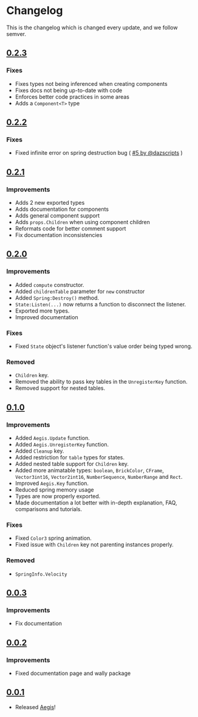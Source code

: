 # Changelog

This is the changelog which is changed every update, and we follow semver.

## [0.2.3](https://github.com/lumin-dev/Aegis/releases/tag/v0.2.3)

### Fixes

- Fixes types not being inferenced when creating components
- Fixes docs not being up-to-date with code
- Enforces better code practices in some areas
- Adds a `Component<T>` type

## [0.2.2](https://github.com/lumin-dev/Aegis/releases/tag/v0.2.2)

### Fixes

- Fixed infinite error on spring destruction bug ( [#5 by @dazscripts](https://github.com/lumin-dev/Aegis/pull/5) )

## [0.2.1](https://github.com/lumin-dev/Aegis/releases/tag/v0.2.1)

### Improvements

- Adds 2 new exported types
- Adds documentation for components
- Adds general component support
- Adds `props.Children` when using component children
- Reformats code for better comment support
- Fix documentation inconsistencies

## [0.2.0](https://github.com/lumin-dev/Aegis/releases/tag/v0.2.0)

### Improvements

- Added `compute` constructor.
- Added `childrenTable` parameter for `new` constructor
- Added `Spring:Destroy()` method.
- `State:Listen(...)` now returns a function to disconnect the listener.
- Exported more types.
- Improved documentation

### Fixes

- Fixed `State` object's listener function's value order being typed wrong.

### Removed

- `Children` key.
- Removed the ability to pass key tables in the `UnregisterKey` function.
- Removed support for nested tables.

## [0.1.0](https://github.com/lumin-dev/Aegis/releases/tag/v0.1.0)

### Improvements

- Added `Aegis.Update` function.
- Added `Aegis.UnregisterKey` function.
- Added `Cleanup` key.
- Added restriction for `table` types for states.
- Added nested table support for `Children` key.
- Added more animatable types: `boolean`, `BrickColor`, `CFrame`, `Vector3int16`, `Vector2int16`, `NumberSequence`, `NumberRange` and `Rect`.
- Improved `Aegis.Key` function.
- Reduced spring memory usage
- Types are now properly exported.
- Made documentation a lot better with in-depth explanation, FAQ, comparisons and tutorials.

### Fixes

- Fixed `Color3` spring animation.
- Fixed issue with `Children` key not parenting instances properly.

### Removed

- `SpringInfo.Velocity`

## [0.0.3](https://github.com/lumin-dev/Aegis/releases/tag/v0.0.3)

### Improvements

- Fix documentation

## [0.0.2](https://github.com/lumin-dev/Aegis/releases/tag/v0.0.2)

### Improvements

- Fixed documentation page and wally package

## [0.0.1](https://github.com/lumin-dev/Aegis/releases/tag/v0.0.1)

- Released [Aegis](/)!
